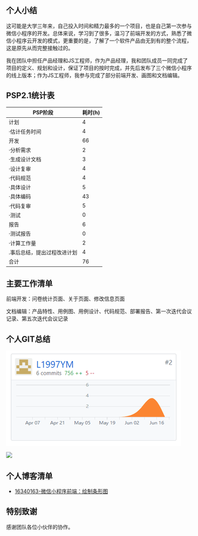 ## 个人小结
   这可能是大学三年来，自己投入时间和精力最多的一个项目，也是自己第一次参与微信小程序的开发。总体来说，学习到了很多，温习了前端开发的方式，熟悉了微信小程序云开发的模式，更重要的是，了解了一个软件产品由无到有的整个流程，这是原先从而完整接触过的。
   
   我在团队中担任产品经理和JS工程师，作为产品经理，我和团队成员一同完成了项目的定义、规划和设计，保证了项目的按时完成，并先后发布了三个微信小程序的线上版本；作为JS工程师，我参与完成了部分前端开发、画图和文档编辑。

## PSP2.1统计表

| PSP阶段 | 耗时(h) |
| --------- | - |
| 计划 | 4 |
| ·估计任务时间 | 4 |
| 开发 | 66 |
| ·分析需求 | 2 |
| ·生成设计文档 | 3 |
| ·设计复审 | 4 |
| ·代码规范 | 4 |
| ·具体设计 | 5 |
| ·具体编码 | 43 |
| ·代码复审 | 5 |
| ·测试 | 0 |
| 报告 | 6 |
| ·测试报告 | 0 |
| ·计算工作量 | 2 |
| .事后总结，提出过程改进计划 | 4 |
| 合计 | 76 |

## 主要工作清单

前端开发：问卷统计页面、关于页面、修改信息页面

文档编辑：产品特性、用例图、用例设计、代码规范、部署报告、第一次迭代会议记录、第五次迭代会议记录

## 个人GIT总结
![](documents/Final%20Report/contribution-image/Project-LYM.png)

![](documents/Final%20Report/contribution-image/Deshboard-LYM.png)

## 个人博客清单
- [16340163-微信小程序前端：绘制条形图](https://blog.csdn.net/qq_36335657/article/details/93655796)

## 特别致谢
感谢团队各位小伙伴的协作。
